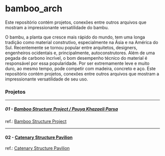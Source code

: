 # bamboo_arch
Este repositório contém projetos, conexões  entre outros arquivos que mostram a impressionante versatilidade do bambu.


 
O bambu, a planta que cresce mais rápido do mundo, tem uma longa tradição como material construtivo, especialmente na Ásia e na América do Sul. Recentemente se tornou popular entre arquitetos, designers, engenheiros ocidentais e, principalmente, autoconstrutores. Além de uma pegada de carbono incrível, o bom desempenho técnico do material é responsável por essa popularidade. Por ser extremamente leve e muito duro, ao mesmo tempo, pode competir com madeira, concreto e aço. Este repositório contém projetos, conexões  entre outros arquivos que mostram a impressionante versatilidade de seu uso.

### Projetos
___

##### 01 - [Bamboo Structure Project / Pouya Khazaeli Parsa](https://github.com/renatogcruz/bamboo_arch/tree/master/design/Bamboo_Structure_Project_Pouya_Khazaeli_Parsa)


ref.: [Bamboo Structure Project](https://www.archdaily.com/93922/bamboo-structure-project-pouya-khazaeli-parsa)

____

#### 02 - [Catenary Structure Pavilion](https://github.com/renatogcruz/bamboo_arch/tree/master/design/Catenary_Structure_Pavilion)

ref.: [Catenary Structure Pavilion](https://www.youtube.com/watch?v=ORMxJ_CMKfY&list=LLZhqVmFIb_zKZK3xsBF6kng&index=3&t=0s)
